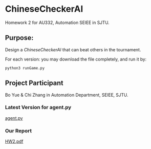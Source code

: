 # ChineseCheckerAI
Homework 2 for AU332, Automation SEIEE in SJTU.  
## Purpose: 
Design a *ChineseCheckerAI* that can beat others in the tournament.  

For each version: you may download the file completely, and run it by:  
```
python3 runGame.py
```
## Project Participant
Bo Yue & Chi Zhang in Automation Department, SEIEE, SJTU. 

### Latest Version for agent.py
[agent.py](https://github.com/Bobyue0118/ChineseCheckerAI/edit/master/agent.py)

### Our Report
[HW2.pdf](https://github.com/Bobyue0118/ChineseCheckerAI/edit/master/HW2pdf)

